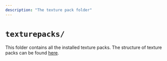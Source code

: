 ```yaml
---
description: "The texture pack folder"
---
```


# `texturepacks/`

This folder contains all the installed texture packs.
The structure of texture packs can be found [here](/texture-packs/structure).